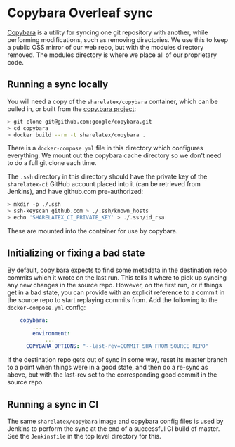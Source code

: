 # Copybara Overleaf sync

[Copybara](https://github.com/google/copybara) is a utility for syncing one
git repository with another, while performing modifications, such as removing
directories. We use this to keep a public OSS mirror of our web repo, but with
the modules directory removed. The modules directory is where we place all of
our proprietary code.

## Running a sync locally

You will need a copy of the `sharelatex/copybara` container, which can be pulled
in, or built from the [copy.bara project](
 https://github.com/google/copybara#getting-started-using-copybara):

```bash
> git clone git@github.com:google/copybara.git
> cd copybara
> docker build --rm -t sharelatex/copybara .
```

There is a `docker-compose.yml` file in this directory which configures
everything. We mount out the copybara cache directory so we don't need to do a 
full git clone each time.

The `.ssh` directory in this directory should have the private key of the 
`sharelatex-ci` GitHub account placed into it (can be retrieved from Jenkins),
and have github.com pre-authorized:
```bash
> mkdir -p ./.ssh
> ssh-keyscan github.com > ./.ssh/known_hosts
> echo 'SHARELATEX_CI_PRIVATE_KEY' > ./.ssh/id_rsa
```
These are mounted into the container for use by copybara.

## Initializing or fixing a bad state

By default, copy.bara expects to find some metadata in the destination repo
commits which it wrote on the last run. This tells it where to pick up syncing
any new changes in the source repo. However, on the first run, or if things get
in a bad state, you can provide with an explicit reference to a commit in the 
source repo to start replaying commits from. Add the following to the
`docker-compose.yml` config:
```yaml
	copybara:
		...
		environment:
			...
      COPYBARA_OPTIONS: "--last-rev=COMMIT_SHA_FROM_SOURCE_REPO"
```

If the destination repo gets out of sync in some way, reset its master branch
to a point when things were in a good state, and then do a re-sync as above,
but with the last-rev set to the corresponding good commit in the source repo.

## Running a sync in CI

The same `sharelatex/copybara` image and copybara config files is used by
Jenkins to perform the sync at the end of a successful CI build of master. See
the `Jenkinsfile` in the top level directory for this.
